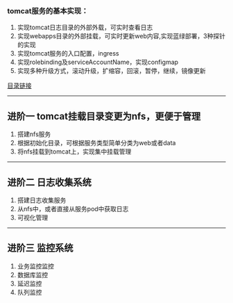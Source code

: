 
### tomcat服务的基本实现：
  1. 实现tomcat日志目录的外部外载，可实时查看日志
  2. 实现webapps目录的外部挂载，可实时更新web内容,实现蓝绿部署，3种探针的实现
  3. 实现tomcat服务的入口配置，ingress
  4. 实现rolebinding及serviceAccountName，实现configmap
  5. 实现多种升级方式，滚动升级，扩缩容，回滚，暂停，继续，镜像更新

[目录链接](https://github.com/xxjwwf/kubernetes/tree/main/doc-yaml/web/%E8%93%9D%E7%BB%BF%E5%8F%91%E5%B8%83)

---
## 进阶一 tomcat挂载目录变更为nfs，更便于管理
  1. 搭建nfs服务
  2. 根据初始化目录，可根据服务类型简单分类为web或者data
  3. 将nfs挂载到tomcat上，实现集中挂载管理

---
## 进阶二 日志收集系统
  1. 搭建日志收集服务
  2. 从nfs中，或者直接从服务pod中获取日志
  3. 可视化管理
 
---
## 进阶三 监控系统
  1. 业务监控监控
  2. 数据库监控
  3. 延迟监控
  4. 队列监控
  
